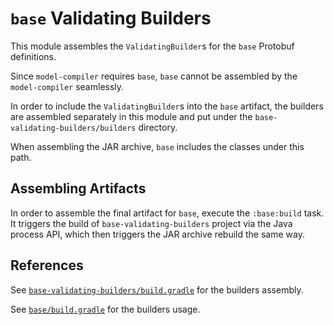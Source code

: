 # `base` Validating Builders

This module assembles the `ValidatingBuilder`s for the `base` Protobuf definitions.

Since `model-compiler` requires `base`, `base` cannot be assembled by the `model-compiler`
seamlessly.

In order to include the `ValidatingBuilder`s into the `base` artifact, the builders are assembled 
separately in this module and put under the `base-validating-builders/builders` directory.

When assembling the JAR archive, `base` includes the classes under this path.

## Assembling Artifacts

In order to assemble the final artifact for `base`, execute the `:base:build` task. It triggers 
the build of `base-validating-builders` project via the Java process API, which then triggers 
the JAR archive rebuild the same way.

## References

See [`base-validating-builders/build.gradle`](./build.gradle) for the builders assembly.

See [`base/build.gradle`](../base/build.gradle) for the builders usage.
